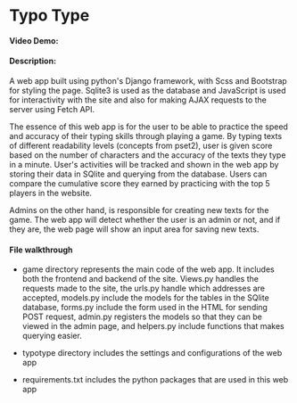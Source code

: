 # Typo Type

#### Video Demo:

#### Description:

A web app built using python's Django framework, with Scss and Bootstrap for styling the page. Sqlite3 is used as the database and JavaScript is used for interactivity with the site and also for making AJAX requests to the server using Fetch API.

The essence of this web app is for the user to be able to practice the speed and accuracy of their typing skills through playing a game. By typing texts of different readability levels (concepts from pset2), user is given score based on the number of characters and the accuracy of the texts they type in a minute. User's activities will be tracked and shown in the web app by storing their data in SQlite and querying from the database. Users can compare the cumulative score they earned by practicing with the top 5 players in the website.

Admins on the other hand, is responsible for creating new texts for the game. The web app will detect whether the user is an admin or not, and if they are, the web page will show an input area for saving new texts.

#### File walkthrough

- game directory represents the main code of the web app. It includes both the frontend and backend of the site. Views.py handles the requests made to the site, the urls.py handle which addresses are accepted, models.py include the models for the tables in the SQlite database, forms.py include the form used in the HTML for sending POST request, admin.py registers the models so that they can be viewed in the admin page, and helpers.py include functions that makes querying easier.

- typotype directory includes the settings and configurations of the web app

- requirements.txt includes the python packages that are used in this web app
